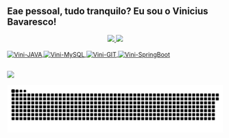 ## Eae pessoal, tudo tranquilo? Eu sou o Vinicius Bavaresco!
<div align="center">
  <a href="https://github.com/ViniBavaresco">
  <img height="140em" src="https://github-readme-stats.vercel.app/api?username=ViniBavaresco&show_icons=true&theme=dark&include_all_commits=true&count_private=true"/>
  <img height="140em" src="https://github-readme-stats.vercel.app/api/top-langs/?username=ViniBavaresco&layout=compact&langs_count=7&theme=dark"/>
</div>
<div style="display: inline_block"><br>
  <img align="center" alt="Vini-JAVA" height="60" width="70" src="https://cdn.jsdelivr.net/gh/devicons/devicon/icons/java/java-original-wordmark.svg" />
  <img align="center" alt="Vini-MySQL" height="60" width="70" src="https://cdn.jsdelivr.net/gh/devicons/devicon/icons/mysql/mysql-original-wordmark.svg" />
  <img align="center" alt="Vini-GIT" height="40" width="50" src="https://cdn.jsdelivr.net/gh/devicons/devicon/icons/git/git-original.svg" />
  <img align="center" alt="Vini-SpringBoot" height="50" width="60" src="https://cdn.jsdelivr.net/gh/devicons/devicon/icons/spring/spring-original-wordmark.svg" />
</div> 
  
  ##
 
<div> 
  <a href="https://www.linkedin.com/in/vinicius-bavaresco-46a549222" target="_blank"><img src="https://img.shields.io/badge/-LinkedIn-%230077B5?style=for-the-badge&logo=linkedin&logoColor=white" target="_blank"></a> 
  
  ![Snake animation](https://github.com/ViniBavaresco/ViniBavaresco/blob/output/github-contribution-grid-snake.svg)
 
</div>
